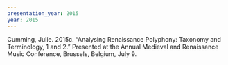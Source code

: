 ```yaml
---
presentation_year: 2015
year: 2015
---
```


Cumming, Julie. 2015c. “Analysing Renaissance Polyphony: Taxonomy and Terminology, 1 and 2.” Presented at the Annual Medieval and Renaissance Music Conference, Brussels, Belgium, July 9.